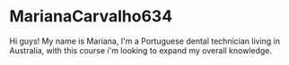 # MarianaCarvalho634

Hi guys! My name is Mariana, I'm a Portuguese dental technician living in Australia, with this course i'm looking to expand my overall knowledge.
